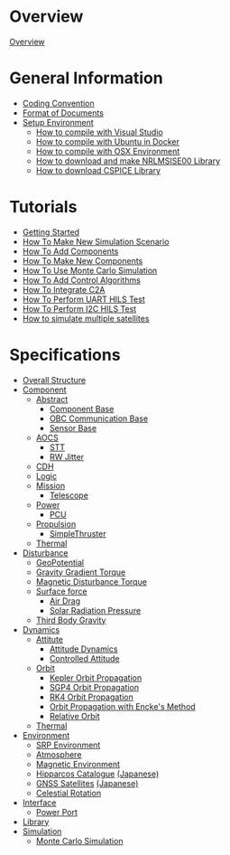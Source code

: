 # Overview

[Overview](./Overview.md)

# General Information

- [Coding Convention](./General/CodingConvention.md)
- [Format of Documents](./General/DocumentFormat.md)
- [Setup Environment]()
  - [How to compile with Visual Studio](./General/HowToCompileWithVisualStudio.md)
  - [How to compile with Ubuntu in Docker](./General/HowToCompileWithUbuntuInDocker.md)
  - [How to compile with OSX Environment](./General/HowToCompileWith_OSX.md)
  - [How to download and make NRLMSISE00 Library](./General/HowToDownloadNRLMSISE00library.md)
  - [How to download CSPICE Library](./General/HowToDwnloadCSPCElibrary.md)

# Tutorials

- [Getting Started](./Tutorials/GettingStarted.md)
- [How To Make New Simulation Scenario](./Tutorials/HowToMakeNewSimulationScenario.md)
- [How To Add Components](./Tutorials/HowToAddComponents.md)
- [How To Make New Components](./Tutorials/HowToMakeNewComponents.md)
- [How To Use Monte Carlo Simulation](./Tutorials/HowToUseMonteCarloSimulation.md)
- [How To Add Control Algorithms](./Tutorials/HowToAddControlAlgorithms.md)
- [How To Integrate C2A](./Tutorials/HowToIntegrateC2A.md)
- [How To Perform UART HILS Test](./Tutorials/HowToPerformUartHilsTest.md)
- [How To Perform I2C HILS Test](./Tutorials/HowToPerformI2cHilsTest.md)
- [How to simulate multiple satellites](./Tutorials/HowToSimulateMultipleSatellites.md)

# Specifications

- [Overall Structure](./Specifications/OverallStructure/OverallStructure.md)
- [Component]()
  - [Abstract]()
    - [Component Base](./Specifications/Component/Abstract/Spec_ComponentBase.md)
    - [OBC Communication Base](./Specifications/Component/Abstract/Spec_ObcCommunicationBase.md)
    - [Sensor Base](./Specifications/Component/Abstract/Spec_SensorBase.md)
  - [AOCS]()
    - [STT](./Specifications/Component/AOCS/Spec_STT.md)
    - [RW Jitter](./Specifications/Component/AOCS/Spec_RWJitter.md)
  - [CDH]()
  - [Logic]()
  - [Mission]()
    - [Telescope](./Specifications/Component/Mission/Spec_Telescope_en.md)
  - [Power]()
    - [PCU](./Specifications/Component/Power/Spec_PCU.md)
  - [Propulsion]()
    - [SimpleThruster](./Specifications/Component/Propulsion/Spec_SimpleThruster.md)
  - [Thermal]()
- [Disturbance]()
  - [GeoPotential](./Specifications/Disturbance/Spec_GeoPotential.md)
  - [Gravity Gradient Torque](./Specifications/Disturbance/Spec_GGTorque.md)
  - [Magnetic Disturbance Torque](./Specifications/Disturbance/Spec_MagDisturbance.md)
  - [Surface force](./Specifications/Disturbance/Spec_SurfaceForce.md)
    - [Air Drag](./Specifications/Disturbance/Spec_SurfaceForce_AirDrag.md)
    - [Solar Radiation Pressure](./Specifications/Disturbance/Spec_SurfaceForce_SolarRadiation.md)
  - [Third Body Gravity](./Specifications/Disturbance/Spec_ThirdBodyGravity.md)
- [Dynamics]()
  - [Attitute]()
    - [Attitude Dynamics](./Specifications/Dynamics/Spec_AttitudeDynamics.md)
    - [Controlled Attitude](./Specifications/Dynamics/Spec_ControlledAttitude.md)
  - [Orbit](./Specifications/Dynamics/Spec_Orbit.md)
    - [Kepler Orbit Propagation](./Specifications/Dynamics/Spec_KeplerOrbit.md)
    - [SGP4 Orbit Propagation](./Specifications/Dynamics/Spec_Sgp4Orbit.md)
    - [RK4 Orbit Propagation](./Specifications/Dynamics/Spec_Rk4Orbit.md)
    - [Orbit Propagation with Encke's Method](./Specifications/Dynamics/Spec_EnckeMethod.md)
    - [Relative Orbit](./Specifications/Dynamics/Spec_RelativeOrbit.md)
  - [Thermal]()
- [Environment]()
  - [SRP Environment](./Specifications/Environment/Spec_SRPEnvironment.md)
  - [Atmosphere](./Specifications/Environment/Spec_Atmosphere.md)
  - [Magnetic Environment](./Specifications/Environment/Spec_MagEnvironment.md)
  - [Hipparcos Catalogue](./Specifications/Environment/Spec_HipparcosCatalogue_en.md) [(Japanese)](./Specifications/Environment/Spec_HipparcosCatalogue_ja.md)
  - [GNSS Satellites](./Specifications/Environment/Spec_GnssSatellites_en.md) [(Japanese)](./Specifications/Environment/Spec_GnssSatellites_ja.md)
  - [Celestial Rotation](./Specifications/Environment/Spec_CelestialRotation.md)
- [Interface]()
  - [Power Port](./Specifications/Interface/Spec_PowerPort.md)
- [Library]()
- [Simulation]()
  - [Monte Carlo Simulation](./Specifications/Simulation/Spec_MonteCarloSimulation.md)
